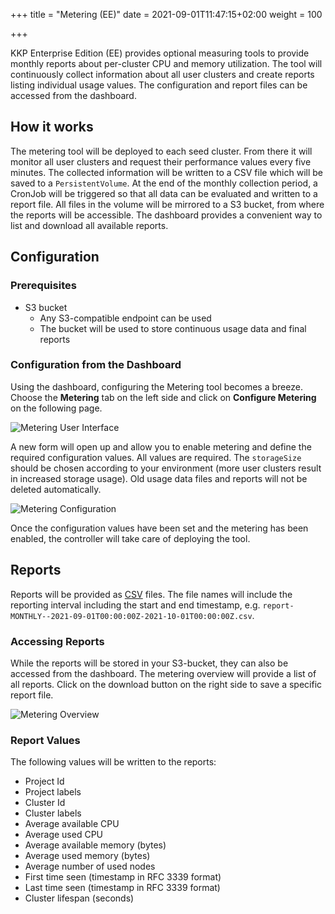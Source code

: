 +++
title = "Metering (EE)"
date = 2021-09-01T11:47:15+02:00
weight = 100

+++

KKP Enterprise Edition (EE) provides optional measuring tools to provide monthly reports about per-cluster CPU and memory utilization.
The tool will continuously collect information about all user clusters and create reports listing individual usage values.
The configuration and report files can be accessed from the dashboard.

## How it works
The metering tool will be deployed to each seed cluster.
From there it will monitor all user clusters and request their performance values every five minutes.
The collected information will be written to a CSV file which will be saved to a `PersistentVolume`.
At the end of the monthly collection period, a CronJob will be triggered so that all data can be evaluated and written to a report file.
All files in the volume will be mirrored to a S3 bucket, from where the reports will be accessible.
The dashboard provides a convenient way to list and download all available reports.

## Configuration

### Prerequisites

* S3 bucket
    - Any S3-compatible endpoint can be used
    - The bucket will be used to store continuous usage data and final reports

### Configuration from the Dashboard

Using the dashboard, configuring the Metering tool becomes a breeze.
Choose the **Metering** tab on the left side and click on **Configure Metering** on the following page.

![Metering User Interface](/img/kubermatic/master/tutorials/metering_disabled_state.png?classes=shadow,border "Metering User Interface")

A new form will open up and allow you to enable metering and define the required configuration values.
All values are required.
The `storageSize` should be chosen according to your environment (more user clusters result in increased storage usage).
Old usage data files and reports will not be deleted automatically.

![Metering Configuration](/img/kubermatic/master/tutorials/metering_configuration.png?classes=shadow,border "Metering Configuration")

Once the configuration values have been set and the metering has been enabled, the controller will take care of deploying the tool.

## Reports

Reports will be provided as [CSV](https://en.wikipedia.org/wiki/Comma-separated_values) files.
The file names will include the reporting interval including the start and end timestamp, e.g. `report-MONTHLY--2021-09-01T00:00:00Z-2021-10-01T00:00:00Z.csv`.

### Accessing Reports
While the reports will be stored in your S3-bucket, they can also be accessed from the dashboard.
The metering overview will provide a list of all reports.
Click on the download button on the right side to save a specific report file.

![Metering Overview](/img/kubermatic/master/tutorials/metering_overview.png?classes=shadow,border "Metering Overview")

### Report Values
The following values will be written to the reports:

  - Project Id
  - Project labels
  - Cluster Id
  - Cluster labels
  - Average available CPU
  - Average used CPU
  - Average available memory (bytes)
  - Average used memory (bytes)
  - Average number of used nodes
  - First time seen (timestamp in RFC 3339 format)
  - Last time seen (timestamp in RFC 3339 format)
  - Cluster lifespan (seconds)
